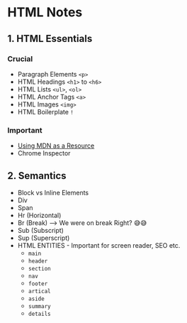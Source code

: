 # HTML Notes

## 1. HTML Essentials

### Crucial
- Paragraph Elements `<p>`
- HTML Headings `<h1>` to `<h6>`
- HTML Lists `<ul>`, `<ol>`
- HTML Anchor Tags `<a>`
- HTML Images `<img>`
- HTML Boilerplate `!`

### Important
- [Using MDN as a Resource](https://developer.mozilla.org/en-US/docs/Learn/HTML)
- Chrome Inspector

## 2. Semantics
- Block vs Inline Elements
- Div 
- Span
- Hr (Horizontal)
- Br (Break) --> We were on break Right? 😅😅
- Sub (Subscript) 
- Sup (Superscript)
- HTML ENTITIES - Important for screen reader, SEO etc.
    - `main`
    - `header`
    - `section`
    - `nav`
    - `footer`
    - `artical`
    - `aside`
    - `summary`
    - `details`

